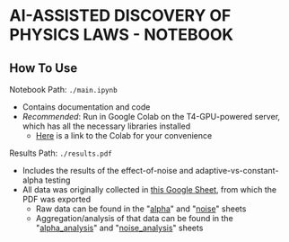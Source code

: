 # AI-ASSISTED DISCOVERY OF PHYSICS LAWS - NOTEBOOK

## How To Use
Notebook Path: `./main.ipynb`
- Contains documentation and code
- *Recommended*: Run in Google Colab on the T4-GPU-powered server, which has all the necessary libraries installed
  - [Here](https://colab.research.google.com/drive/1csJsHGzou9a-Loy9jC4-OyhB1P12Z2rQ?usp=sharing) is a link to the Colab for your convenience

Results Path: `./results.pdf`
- Includes the results of the effect-of-noise and adaptive-vs-constant-alpha testing
- All data was originally collected in [this Google Sheet](https://docs.google.com/spreadsheets/d/1t9HqzVDHinJkV29-46H7Hvq82RXtvIA1s53FudI60SY/edit?usp=sharing), from which the PDF was exported
  - Raw data can be found in the "[alpha](https://docs.google.com/spreadsheets/d/1t9HqzVDHinJkV29-46H7Hvq82RXtvIA1s53FudI60SY/edit?gid=0#gid=0)" and "[noise](https://docs.google.com/spreadsheets/d/1t9HqzVDHinJkV29-46H7Hvq82RXtvIA1s53FudI60SY/edit?gid=344099043#gid=344099043)" sheets
  - Aggregation/analysis of that data can be found in the "[alpha_analysis](https://docs.google.com/spreadsheets/d/1t9HqzVDHinJkV29-46H7Hvq82RXtvIA1s53FudI60SY/edit?gid=146546834#gid=146546834)" and "[noise_analysis](https://docs.google.com/spreadsheets/d/1t9HqzVDHinJkV29-46H7Hvq82RXtvIA1s53FudI60SY/edit?gid=1500867377#gid=1500867377)" sheets
